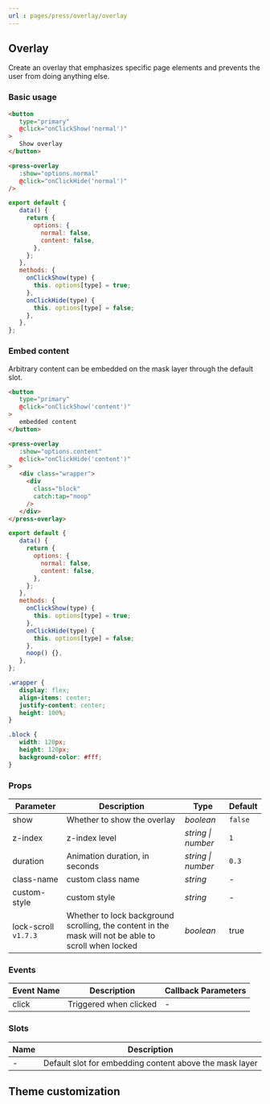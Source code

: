 ```yaml
---
url : pages/press/overlay/overlay
---
```

## Overlay

Create an overlay that emphasizes specific page elements and prevents the user from doing anything else.



### Basic usage

```html
<button
   type="primary"
   @click="onClickShow('normal')"
>
   Show overlay
</button>

<press-overlay
   :show="options.normal"
   @click="onClickHide('normal')"
/>
```

```js
export default {
   data() {
     return {
       options: {
         normal: false,
         content: false,
       },
     };
   },
   methods: {
     onClickShow(type) {
       this. options[type] = true;
     },
     onClickHide(type) {
       this. options[type] = false;
     },
   },
};
```

### Embed content

Arbitrary content can be embedded on the mask layer through the default slot.

```html
<button
   type="primary"
   @click="onClickShow('content')"
>
   embedded content
</button>

<press-overlay
   :show="options.content"
   @click="onClickHide('content')"
>
   <div class="wrapper">
     <div
       class="block"
       catch:tap="noop"
     />
   </div>
</press-overlay>
```

```js
export default {
   data() {
     return {
       options: {
         normal: false,
         content: false,
       },
     };
   },
   methods: {
     onClickShow(type) {
       this. options[type] = true;
     },
     onClickHide(type) {
       this. options[type] = false;
     },
     noop() {},
   },
};
```

```css
.wrapper {
   display: flex;
   align-items: center;
   justify-content: center;
   height: 100%;
}

.block {
   width: 120px;
   height: 120px;
   background-color: #fff;
}
```

### Props

| Parameter            | Description                                                                                          | Type               | Default |
| -------------------- | ---------------------------------------------------------------------------------------------------- | ------------------ | ------- |
| show                 | Whether to show the overlay                                                                          | _boolean_          | `false` |
| z-index              | z-index level                                                                                        | _string \| number_ | `1`     |
| duration             | Animation duration, in seconds                                                                       | _string \| number_ | `0.3`   |
| class-name           | custom class name                                                                                    | _string_           | -       |
| custom-style         | custom style                                                                                         | _string_           | -       |
| lock-scroll `v1.7.3` | Whether to lock background scrolling, the content in the mask will not be able to scroll when locked | _boolean_          | true    |

### Events

| Event Name | Description            | Callback Parameters |
| ---------- | ---------------------- | ------------------- |
| click      | Triggered when clicked | -                   |

### Slots

| Name | Description                                             |
| ---- | ------------------------------------------------------- |
| -    | Default slot for embedding content above the mask layer |

## Theme customization

<theme-config />